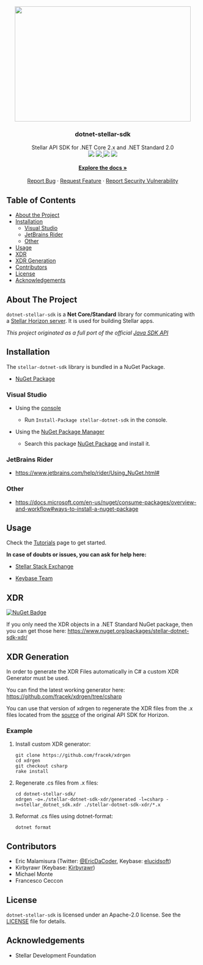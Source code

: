 <!-- PROJECT LOGO -->

<br /><p align="center"> <a href="https://github.com/elucidsoft/dotnet-stellar-sdk"><img width="460" height="300" src="https://raw.githubusercontent.com/elucidsoft/dotnet-stellar-sdk/master/.github/images/logo.svg"> </a> <!-- TITLE AND BADGES --> <h3 align="center">dotnet-stellar-sdk</h3> <p align="center"> Stellar API SDK for .NET Core 2.x and .NET Standard 2.0 <br /> <a href="https://ci.appveyor.com/project/elucidsoft/dotnet-stellar-sdk/branch/master"> <img src="https://ci.appveyor.com/api/projects/status/n34q6l3wyar2rq5l/branch/master?svg=true"></a> <a href="https://coveralls.io/github/elucidsoft/dotnet-stellar-sdk?branch=master"> <img src="https://coveralls.io/repos/github/elucidsoft/dotnet-stellar-sdk/badge.svg?branch=master"></a><a href="https://www.codefactor.io/repository/github/elucidsoft/dotnet-stellar-sdk"> <img src="https://www.codefactor.io/repository/github/elucidsoft/dotnet-stellar-sdk/badge"></a> <a href="https://www.nuget.org/packages/stellar-dotnet-sdk"> <img src="https://buildstats.info/nuget/stellar-dotnet-sdk"> </a><br /><br /><!-- USEFUL LINKS--><a href="https://elucidsoft.github.io/dotnet-stellar-sdk/"><strong>Explore the docs »</strong></a> <br /> <br /> <a href="https://github.com/elucidsoft/dotnet-stellar-sdk/issues/new?template=Bug_report.md">Report Bug</a> · <a href="https://github.com/elucidsoft/dotnet-stellar-sdk/issues/new?template=Feature_request.md">Request Feature</a> · <a href="https://github.com/elucidsoft/dotnet-stellar-sdk/security/policy">Report Security Vulnerability</a> </p></p>

<!-- TABLE OF CONTENTS -->

## Table of Contents

-   [About the Project](#about-the-project)
-   [Installation](#installation)
    -   [Visual Studio](#visual-studio)
    -   [JetBrains Rider](#jetbrains-rider)
    -   [Other](#other)
-   [Usage](#usage)
-   [XDR](#xdr)
-   [XDR Generation](#xdr-generation)
-   [Contributors](#contributors)
-   [License](#license)
-   [Acknowledgements](#acknowledgements)

<!-- ABOUT THE PROJECT -->

## About The Project

`dotnet-stellar-sdk` is a **Net Core/Standard** library for communicating with a [Stellar Horizon server](https://github.com/stellar/go/tree/master/services/horizon). It is used for building Stellar apps.

_This project originated as a full port of the official [Java SDK API](https://github.com/stellar/java-stellar-sdk)_

## Installation

The `stellar-dotnet-sdk` library is bundled in a NuGet Package.

-   [NuGet Package](https://www.nuget.org/packages/stellar-dotnet-sdk)

### Visual Studio

-   Using the [console](https://docs.microsoft.com/en-us/nuget/consume-packages/install-use-packages-powershell)

    -   Run `Install-Package stellar-dotnet-sdk` in the console.

-   Using the [NuGet Package Manager](https://docs.microsoft.com/en-us/nuget/consume-packages/install-use-packages-visual-studio)

    -   Search this package [NuGet Package](https://www.nuget.org/packages/stellar-dotnet-sdk) and install it.

### JetBrains Rider

-   <https://www.jetbrains.com/help/rider/Using_NuGet.html#>

### Other

-   <https://docs.microsoft.com/en-us/nuget/consume-packages/overview-and-workflow#ways-to-install-a-nuget-package>

<!-- USAGE EXAMPLES -->

## Usage

Check the [Tutorials](https://elucidsoft.github.io/dotnet-stellar-sdk/tutorials/index.html) page to get started.

**In case of doubts or issues, you can ask for help here:**

-   [Stellar Stack Exchange](https://stellar.stackexchange.com/)

-   [Keybase Team](https://keybase.io/team/stellar_dotnet)

## XDR

[![NuGet Badge](https://buildstats.info/nuget/stellar-dotnet-sdk-xdr)](https://www.nuget.org/packages/stellar-dotnet-sdk-xdr/)

If you only need the XDR objects in a .NET Standard NuGet package, then you can get those here: <https://www.nuget.org/packages/stellar-dotnet-sdk-xdr/>

## XDR Generation

In order to generate the XDR Files automatically in C# a custom XDR Generator must be used.

You can find the latest working generator here: <https://github.com/fracek/xdrgen/tree/csharp>

You can use that version of xdrgen to regenerate the XDR files from the .x files located from the [source](https://github.com/stellar/stellar-core/tree/master/src/xdr) of the original API SDK for Horizon.

### Example

1. Install custom XDR generator:
   ```
   git clone https://github.com/fracek/xdrgen
   cd xdrgen
   git checkout csharp
   rake install
   ```
2. Regenerate .cs files from .x files:
   ```
   cd dotnet-stellar-sdk/
   xdrgen -o=./stellar-dotnet-sdk-xdr/generated -l=csharp -n=stellar_dotnet_sdk.xdr ./stellar-dotnet-sdk-xdr/*.x
   ```
3. Reformat .cs files using dotnet-format:
   ```
   dotnet format
   ```

<!-- CONTRIBUTORS-->

## Contributors

-   Eric Malamisura (Twitter: [@EricDaCoder](https://twitter.com/EricDaCoder), Keybase: [elucidsoft](https://keybase.io/elucidsoft))
-   Kirbyrawr (Keybase: [Kirbyrawr](https://keybase.io/Kirbyrawr))
-   Michael Monte
-   Francesco Ceccon

<!-- LICENSE -->

## License

`dotnet-stellar-sdk` is licensed under an Apache-2.0 license. See the [LICENSE](https://github.com/elucidsoft/dotnet-stellar-sdk/blob/master/LICENSE.txt) file for details.

<!-- ACKNOWLEDGEMENTS -->

## Acknowledgements

-   Stellar Development Foundation

<!-- Disclaimer -->

<!-- This readme is a modification of https://github.com/othneildrew/Best-README-Template that is licensed under MIT -->

